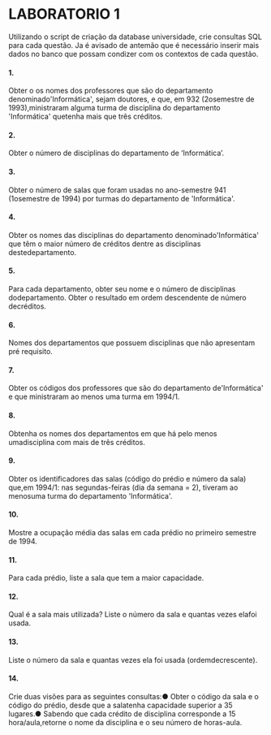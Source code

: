 # LABORATORIO 1
Utilizando o script de criação da database universidade, crie consultas SQL para cada questão.
Ja é avisado de antemão que é necessário inserir mais dados no banco que possam condizer com os contextos de cada questão.

#### 1.
Obter o os nomes dos professores que são do departamento denominado'Informática', sejam doutores, e que, em 932 (2osemestre de 1993),ministraram alguma turma de disciplina do departamento 'Informática' quetenha mais que três créditos.
#### 2. 
Obter o número de disciplinas do departamento de ‘Informática’.
#### 3. 
Obter o número de salas que foram usadas no ano-semestre 941 (1osemestre de 1994) por turmas do departamento de 'Informática'.
#### 4. 
Obter os nomes das disciplinas do departamento denominado'Informática' que têm o maior número de créditos dentre as disciplinas destedepartamento.
#### 5. 
Para cada departamento, obter seu nome e o número de disciplinas dodepartamento. Obter o resultado em ordem descendente de número decréditos.
#### 6. 
Nomes dos departamentos que possuem disciplinas que não apresentam pré requisito.
#### 7. 
Obter os códigos dos professores que são do departamento de'Informática' e que ministraram ao menos uma turma em 1994/1.
#### 8. 
Obtenha os nomes dos departamentos em que há pelo menos umadisciplina com mais de três créditos.
#### 9. 
Obter os identificadores das salas (código do prédio e número da sala) que,em 1994/1: nas segundas-feiras (dia da semana = 2), tiveram ao menosuma turma do departamento 'Informática'.
#### 10.
 Mostre a ocupação média das salas em cada prédio no primeiro semestre de 1994.
#### 11.
 Para cada prédio, liste a sala que tem a maior capacidade.
#### 12.
 Qual é a sala mais utilizada? Liste o número da sala e quantas vezes elafoi usada.
#### 13.
 Liste o número da sala e quantas vezes ela foi usada (ordemdecrescente).
#### 14.
 Crie duas visões para as seguintes consultas:● Obter o código da sala e o código do prédio, desde que a salatenha capacidade superior a 35 lugares.● Sabendo que cada crédito de disciplina corresponde a 15 hora/aula,retorne o nome da disciplina e o seu número de horas-aula.